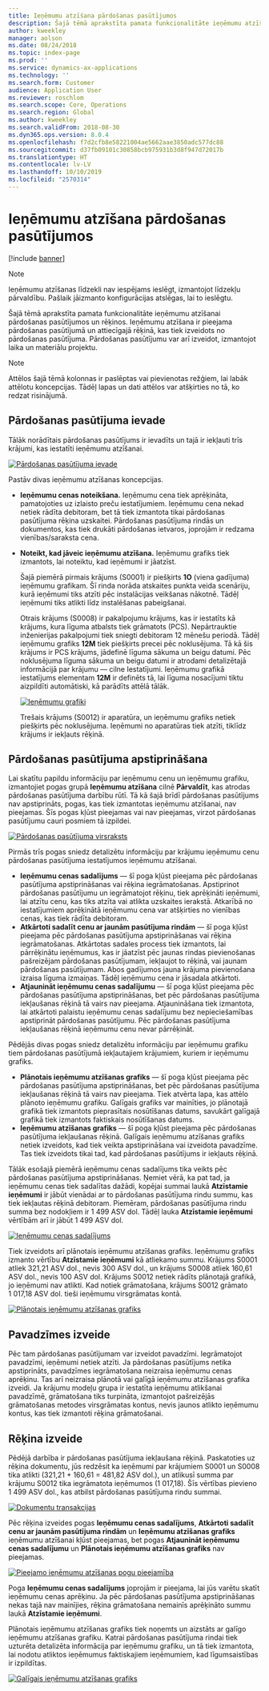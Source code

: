 ```yaml
---
title: Ieņēmumu atzīšana pārdošanas pasūtījumos
description: Šajā tēmā aprakstīta pamata funkcionalitāte ieņēmumu atzīšanai pārdošanas pasūtījumos un rēķinos. Ieņēmumu atzīšana ir pieejama pārdošanas pasūtījumā un attiecīgajā rēķinā, kas tiek izveidots no pārdošanas pasūtījuma.
author: kweekley
manager: aolson
ms.date: 08/24/2018
ms.topic: index-page
ms.prod: ''
ms.service: dynamics-ax-applications
ms.technology: ''
ms.search.form: Customer
audience: Application User
ms.reviewer: roschlom
ms.search.scope: Core, Operations
ms.search.region: Global
ms.author: kweekley
ms.search.validFrom: 2018-08-30
ms.dyn365.ops.version: 8.0.4
ms.openlocfilehash: f7d2cfb8e58221004ae5662aae3850adc577dc88
ms.sourcegitcommit: d37fb09101c30858bcb975931b3d8f947d72017b
ms.translationtype: HT
ms.contentlocale: lv-LV
ms.lasthandoff: 10/10/2019
ms.locfileid: "2570314"
---
```

# <a name="revenue-recognition-on-sales-orders"></a>Ieņēmumu atzīšana pārdošanas pasūtījumos

[!include [banner](../includes/banner.md)]

> [!NOTE]
> Ieņēmumu atzīšanas līdzekli nav iespējams ieslēgt, izmantojot līdzekļu pārvaldību. Pašlaik jāizmanto konfigurācijas atslēgas, lai to ieslēgtu.

Šajā tēmā aprakstīta pamata funkcionalitāte ieņēmumu atzīšanai pārdošanas pasūtījumos un rēķinos. Ieņēmumu atzīšana ir pieejama pārdošanas pasūtījumā un attiecīgajā rēķinā, kas tiek izveidots no pārdošanas pasūtījuma. Pārdošanas pasūtījumu var arī izveidot, izmantojot laika un materiālu projektu.

> [!NOTE]
> Attēlos šajā tēmā kolonnas ir paslēptas vai pievienotas režģiem, lai labāk attēlotu koncepcijas. Tādēļ lapas un dati attēlos var atšķirties no tā, ko redzat risinājumā.

## <a name="enter-a-sales-order"></a>Pārdošanas pasūtījuma ievade

Tālāk norādītais pārdošanas pasūtījums ir ievadīts un tajā ir iekļauti trīs krājumi, kas iestatīti ieņēmumu atzīšanai.

[![Pārdošanas pasūtījuma ievade](./media/revenue-recognition-so-basic-sales-order-header.png)](./media/revenue-recognition-so-basic-sales-order-header.png)

Pastāv divas ieņēmumu atzīšanas koncepcijas.

- **Ieņēmumu cenas noteikšana.** Ieņēmumu cena tiek aprēķināta, pamatojoties uz izlaisto preču iestatījumiem. Ieņēmumu cena nekad netiek rādīta debitoram, bet tā tiek izmantota tikai pārdošanas pasūtījuma rēķina uzskaitei. Pārdošanas pasūtījuma rindās un dokumentos, kas tiek drukāti pārdošanas ietvaros, joprojām ir redzama vienības/saraksta cena.
- **Noteikt, kad jāveic ieņēmumu atzīšana.** Ieņēmumu grafiks tiek izmantots, lai noteiktu, kad ieņēmumi ir jāatzīst.

    Šajā piemērā pirmais krājums (S0001) ir piešķirts **1O** (viena gadījuma) ieņēmumu grafikam. Šī rinda norāda atskaites punkta veida scenāriju, kurā ieņēmumi tiks atzīti pēc instalācijas veikšanas nākotnē. Tādēļ ieņēmumi tiks atlikti līdz instalēšanas pabeigšanai.

    Otrais krājums (S0008) ir pakalpojumu krājums, kas ir iestatīts kā krājums, kura līguma atbalsts tiek grāmatots (PCS). Nepārtrauktie inženierijas pakalpojumi tiek sniegti debitoram 12 mēnešu periodā. Tādēļ ieņēmumu grafiks **12M** tiek piešķirts precei pēc noklusējuma. Tā kā šis krājums ir PCS krājums, jādefinē līguma sākuma un beigu datumi. Pēc noklusējuma līguma sākuma un beigu datumi ir atrodami detalizētajā informācijā par krājumu — cilne Iestatījumi. Ieņēmumu grafikā iestatījums elementam **12M** ir definēts tā, lai līguma nosacījumi tiktu aizpildīti automātiski, kā parādīts attēlā tālāk.

    [![Ieņēmumu grafiki](./media/revenue-recognition-so-basic-revenue-schedules.png)](./media/revenue-recognition-so-basic-revenue-schedules.png)

    Trešais krājums (S0012) ir aparatūra, un ieņēmumu grafiks netiek piešķirts pēc noklusējuma. Ieņēmumi no aparatūras tiek atzīti, tiklīdz krājums ir iekļauts rēķinā.

## <a name="confirm-the-sales-order"></a>Pārdošanas pasūtījuma apstiprināšana

Lai skatītu papildu informāciju par ieņēmumu cenu un ieņēmumu grafiku, izmantojiet pogas grupā **Ieņēmumu atzīšana** cilnē **Pārvaldīt**, kas atrodas pārdošanas pasūtījuma darbību rūtī. Tā kā šajā brīdī pārdošanas pasūtījums nav apstiprināts, pogas, kas tiek izmantotas ieņēmumu atzīšanai, nav pieejamas. Šīs pogas kļūst pieejamas vai nav pieejamas, virzot pārdošanas pasūtījumu cauri posmiem tā izpildei.

[![Pārdošanas pasūtījuma virsraksts](./media/revenue-recognition-so-basic-sales-order-header-02.png)](./media/revenue-recognition-so-basic-sales-order-header-02.png)

Pirmās trīs pogas sniedz detalizētu informāciju par krājumu ieņēmumu cenu pārdošanas pasūtījuma iestatījumos ieņēmumu atzīšanai.

- **Ieņēmumu cenas sadalījums** — šī poga kļūst pieejama pēc pārdošanas pasūtījuma apstiprināšanas vai rēķina iegrāmatošanas. Apstiprinot pārdošanas pasūtījumu un iegrāmatojot rēķinu, tiek aprēķināti ieņēmumi, lai atzītu cenu, kas tiks atzīta vai atlikta uzskaites ierakstā. Atkarībā no iestatījumiem aprēķinātā ieņēmumu cena var atšķirties no vienības cenas, kas tiek rādīta debitoram.
- **Atkārtoti sadalīt cenu ar jaunām pasūtījuma rindām** — šī poga kļūst pieejama pēc pārdošanas pasūtījuma apstiprināšanas vai rēķina iegrāmatošanas. Atkārtotas sadales process tiek izmantots, lai pārrēķinātu ieņēmumus, kas ir jāatzīst pēc jaunas rindas pievienošanas pašreizējam pārdošanas pasūtījumam, iekļaujot to rēķinā, vai jaunam pārdošanas pasūtījumam. Abos gadījumos jauna krājuma pievienošana izraisa līguma izmaiņas. Tādēļ ieņēmumu cena ir jāsadala atkārtoti.
- **Atjaunināt ieņēmumu cenas sadalījumu** — šī poga kļūst pieejama pēc pārdošanas pasūtījuma apstiprināšanas, bet pēc pārdošanas pasūtījuma iekļaušanas rēķinā tā vairs nav pieejama. Atjaunināšana tiek izmantota, lai atkārtoti palaistu ieņēmumu cenas sadalījumu bez nepieciešamības apstiprināt pārdošanas pasūtījumu. Pēc pārdošanas pasūtījuma iekļaušanas rēķinā ieņēmumu cenu nevar pārrēķināt.

Pēdējās divas pogas sniedz detalizētu informāciju par ieņēmumu grafiku tiem pārdošanas pasūtījumā iekļautajiem krājumiem, kuriem ir ieņēmumu grafiks.

- **Plānotais ieņēmumu atzīšanas grafiks** — šī poga kļūst pieejama pēc pārdošanas pasūtījuma apstiprināšanas, bet pēc pārdošanas pasūtījuma iekļaušanas rēķinā tā vairs nav pieejama. Tiek atvērta lapa, kas attēlo plānoto ieņēmumu grafiku. Galīgais grafiks var mainīties, jo plānotajā grafikā tiek izmantots pieprasītais nosūtīšanas datums, savukārt galīgajā grafikā tiek izmantots faktiskais nosūtīšanas datums.
- **Ieņēmumu atzīšanas grafiks** — šī poga kļūst pieejama pēc pārdošanas pasūtījuma iekļaušanas rēķinā. Galīgais ieņēmumu atzīšanas grafiks netiek izveidots, kad tiek veikta apstiprināšana vai izveidota pavadzīme. Tas tiek izveidots tikai tad, kad pārdošanas pasūtījums ir iekļauts rēķinā.

Tālāk esošajā piemērā ieņēmumu cenas sadalījums tika veikts pēc pārdošanas pasūtījuma apstiprināšanas. Ņemiet vērā, ka pat tad, ja ieņēmumu cenas tiek sadalītas dažādi, kopējai summai laukā **Atzīstamie ieņēmumi** ir jābūt vienādai ar to pārdošanas pasūtījuma rindu summu, kas tiek iekļautas rēķinā debitoram. Piemēram, pārdošanas pasūtījuma rindu summa bez nodokļiem ir 1 499 ASV dol. Tādēļ lauka **Atzīstamie ieņēmumi** vērtībām arī ir jābūt 1 499 ASV dol.

[![Ieņēmumu cenas sadalījums](./media/revenue-recognition-so-basic-revenue-price-allocation.png)](./media/revenue-recognition-so-basic-revenue-price-allocation.png)

Tiek izveidots arī plānotais ieņēmumu atzīšanas grafiks. Ieņēmumu grafiks izmanto vērtību **Atzīstamie ieņēmumi** kā atliekamo summu. Krājums S0001 atliek 321,21 ASV dol., nevis 300 ASV dol., un krājums S0008 atliek 160,61 ASV dol., nevis 100 ASV dol. Krājums S0012 netiek rādīts plānotajā grafikā, jo ieņēmumi nav atlikti. Kad notiek grāmatošana, krājums S0012 grāmato 1 017,18 ASV dol. tieši ieņēmumu virsgrāmatas kontā.

[![Plānotais ieņēmumu atzīšanas grafiks](./media/revenue-recognition-so-basic-expected-rev-rec-schedule.png)](./media/revenue-recognition-so-basic-expected-rev-rec-schedule.png)

## <a name="create-the-packing-slip"></a>Pavadzīmes izveide

Pēc tam pārdošanas pasūtījumam var izveidot pavadzīmi. Iegrāmatojot pavadzīmi, ieņēmumi netiek atzīti. Ja pārdošanas pasūtījums netika apstiprināts, pavadzīmes iegrāmatošana neizraisa ieņēmumu cenas aprēķinu. Tas arī neizraisa plānotā vai galīgā ieņēmumu atzīšanas grafika izveidi. Ja krājumu modeļu grupa ir iestatīta ieņēmumu atlikšanai pavadzīmē, grāmatošana tiks turpināta, izmantojot pašreizējās grāmatošanas metodes virsgrāmatas kontus, nevis jaunos atlikto ieņēmumu kontus, kas tiek izmantoti rēķina grāmatošanai.

## <a name="create-the-invoice"></a>Rēķina izveide

Pēdējā darbība ir pārdošanas pasūtījuma iekļaušana rēķinā. Paskatoties uz rēķina dokumentu, jūs redzēsit ka ieņēmumi par krājumiem S0001 un S0008 tika atlikti (321,21 + 160,61 = 481,82 ASV dol.), un atlikusī summa par krājumu S0012 tika iegrāmatota ieņēmumos (1 017,18). Šīs vērtības pievieno 1 499 ASV dol., kas atbilst pārdošanas pasūtījuma rindu summai.

[![Dokumentu transakcijas](./media/revenue-recognition-so-voucher-transactions.png)](./media/revenue-recognition-so-voucher-transactions.png)

Pēc rēķina izveides pogas **Ieņēmumu cenas sadalījums**, **Atkārtoti sadalīt cenu ar jaunām pasūtījuma rindām** un **Ieņēmumu atzīšanas grafiks** ieņēmumu atzīšanai kļūst pieejamas, bet pogas **Atjaunināt ieņēmumu cenas sadalījumu** un **Plānotais ieņēmumu atzīšanas grafiks** nav pieejamas.

[![Pieejamo ieņēmumu atzīšanas pogu pieejamība](./media/revenue-recognition-so-basic-after-invoice-buttons.png)](./media/revenue-recognition-so-basic-after-invoice-buttons.png)

Poga **Ieņēmumu cenas sadalījums** joprojām ir pieejama, lai jūs varētu skatīt ieņēmumu cenas aprēķinu. Ja pēc pārdošanas pasūtījuma apstiprināšanas nekas tajā nav mainījies, rēķina grāmatošana nemainīs aprēķināto summu laukā **Atzīstamie ieņēmumi**.

Plānotais ieņēmumu atzīšanas grafiks tiek noņemts un aizstāts ar galīgo ieņēmumu atzīšanas grafiku. Katrai pārdošanas pasūtījuma rindai tiek uzturēta detalizēta informācija par ieņēmumu grafiku, un tā tiek izmantota, lai nodotu atliktos ieņēmumus faktiskajiem ieņēmumiem, kad līgumsaistības ir izpildītas.

[![Galīgais ieņēmumu atzīšanas grafiks](./media/revenue-recognition-so-revenue-recognition-schedule.png)](./media/revenue-recognition-so-revenue-recognition-schedule.png)
